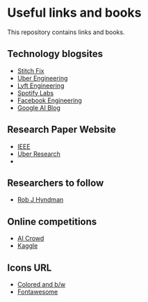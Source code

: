 # Useful links and books
This repository contains links and books.

## Technology blogsites

* [Stitch Fix](https://multithreaded.stitchfix.com/)
* [Uber Engineering](https://eng.uber.com/)
* [Lyft Engineering](https://eng.lyft.com/)
* [Spotify Labs](https://labs.spotify.com/)
* [Facebook Engineering](https://engineering.fb.com/)
* [Google AI Blog](https://blog.google/technology/ai/)

## Research Paper Website

* [IEEE](https://bookdown.org/yihui/rmarkdown-cookbook/)
* [Uber Research](https://eng.uber.com/research/)
* 

## Researchers to follow

* [Rob J Hyndman](https://robjhyndman.com/)

## Online competitions

* [AI Crowd](https://www.aicrowd.com/challenges)
* [Kaggle](https://www.kaggle.com/competitions)


## Icons URL

* [Colored and b/w](https://www.flaticon.com/)
* [Fontawesome](https://fontawesome.com/icons?d=gallery)
